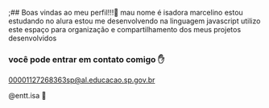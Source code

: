 ;## Boas vindas ao meu perfil!!!🖤
   mau nome é isadora marcelino
   estou estudando no alura
   estou me desenvolvendo na linguagem javascript
   utilizo este espaço para organização e compartilhamento dos meus projetos desenvolvidos 
### você pode entrar em contato comigo ✋
00001127268363sp@al.educacao.sp.gov.br

@entt.isa 🖤

